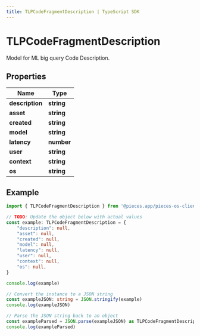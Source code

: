 ```yaml
---
title: TLPCodeFragmentDescription | TypeScript SDK
---
```



# TLPCodeFragmentDescription

Model for ML big query Code Description.

## Properties

Name | Type
------------ | -------------
**description** | **string**
**asset** | **string**
**created** | **string**
**model** | **string**
**latency** | **number**
**user** | **string**
**context** | **string**
**os** | **string**

## Example

```typescript
import { TLPCodeFragmentDescription } from '@pieces.app/pieces-os-client'

// TODO: Update the object below with actual values
const example: TLPCodeFragmentDescription = {
    "description": null,
    "asset": null,
    "created": null,
    "model": null,
    "latency": null,
    "user": null,
    "context": null,
    "os": null,
}

console.log(example)

// Convert the instance to a JSON string
const exampleJSON: string = JSON.stringify(example)
console.log(exampleJSON)

// Parse the JSON string back to an object
const exampleParsed = JSON.parse(exampleJSON) as TLPCodeFragmentDescription
console.log(exampleParsed)
```


